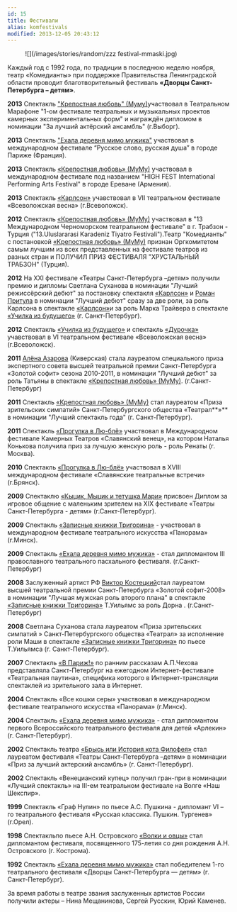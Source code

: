 ```yaml
---
id: 15
title: Фестивали
alias: komfestivals
modified: 2013-12-05 20:43:12
---
```


<figure>
![](/images/stories/random/zzz festival-mmaski.jpg)
</figure>

Каждый год с 1992 года, по традиции в последнюю неделю ноября, театр «Комедианты» при поддержке Правительства Ленинградской области проводит благотворительный фестиваль **«Дворцы Санкт-Петербурга – детям»**.

**2013** Спектакль ["Крепостная любовь" (Муму)](46-mumu.html)участвовал в Театральном Марафоне "1-ом фестивале театральных и музыкальных проектов камерных экспериментальных форм" и награждён дипломом в номинации "За лучший актёрский ансамбль" (г.Выборг).

**2013** Спектакль ["Ехала деревня мимо мужика"](45-exala-derevna-mimo-mushika.html) участвовал в международном фестивале “Русское слово, русская душа” в городе Париже (Франция).

**2013** Спектакль [«Крепостная любовь» (МуМу)](46-mumu.html) участвовал в международном фестивале под названием "HIGH FEST International Performing Arts Festival" в городе Ереване (Армения).

**2013** Спектакль [«Карлсон»](147-karlson.html) учавствовал в VII театральном фестивале «Всеволожская весна» (г.Всеволожск).

**2012** Спектакль [</a><a href="46-mumu.html">«Крепостная любовь» (МуМу)](46-mumu.html)[</a> участвовал в "13 Международном Черноморском театральном фестивале" в г. Трабзон - Турция ("13.Uluslararasi Karadeniz Tiyatro Festivali").Театр "Комедианты" с постановкой <a href="46-mumu.html">](46-mumu.html)[«Крепостная любовь» (МуМу)](46-mumu.html) признан Оргкомитетом самым лучшим из всех представленных на фестивале театров из разных стран и ПОЛУЧИЛ ПРИЗ ФЕСТИВАЛЯ "ХРУСТАЛЬНЫЙ ТРАБЗОН" (Турция).

**2012** На ХХI фестивале «Театры Санкт-Петербурга –детям» получили премию и дипломы Светлана Суханова в номинации "Лучший режиссёрский дебют" за постановку спектакля [«Карлсон»](147-karlson.html) и [Роман Притула](50-roman-pritula.html) в номинации "Лучший дебют" сразу за две роли, за роль Карлсона в спектакле [«Карлсон»](147-karlson.html)и за роль Марка Трайвера в спектакле [«Училка из будущего»](90-ychilka.html) (г. Санкт-Петербург).

**2012** Спектакль [«Училка из будущего»](90-ychilka.html) и спектакль [«Дурочка»](44-dyrochka.html) учавствовал в VI театральном фестивале «Всеволожская весна» (г.Всеволожск).

**2011** [Алёна Азарова](86-alena-azarova.html) (Киверская) стала лауреатом специального приза экспертного совета высшей театральной премии Санкт-Петербурга «Золотой софит» сезона 2010-2011, в номинации "Лучший дебют" за роль Татьяны в спектакле [«Крепостная любовь» (МуМу)](46-mumu.html). (г.Санкт-Петербург)

**2011** Спектакль [«Крепостная любовь» (МуМу)](46-mumu.html) стал лауреатом «Приза зрительских симпатий» Санкт-Петербургского общества «Театрал**»** в номинации "Лучший спектакль года" (г. Санкт-Петербург).

**2011** Спектакль [«Прогулка в Лю-блё»](73-progulka-v-ly-blio.html) участвовал в Международном фестивале Камерных Театров «Славянский венец», на котором Наталья Конькова получила приз за лучшую женскую роль - роль Ренаты (г. Москва).

**2010** Спектакль [«Прогулка в Лю-блё»](73-progulka-v-ly-blio.html) участвовал в XVIII международном фестивале «Славянские театральные встречи» (г.Брянск).

**2009** Спектаклю [«Кыцик, Мыцик и тетушка Мари»](76-kicik-micik-i-mari.html) присвоен Диплом за игровое общение с маленьким зрителем на XIX фестивале «Театры Санкт-Петербурга - детям» (г.Санкт-Петербург).

**2009** Спектакль [«Записные книжки Тригорина»](72-trigorin.html) - участвовал в международном фестивале театрального искусства «Панорама» (г.Минск).

**2009** Спектакль [«Ехала деревня мимо мужика»](45-exala-derevna-mimo-mushika.html) - стал дипломантом III православного театрального пасхального фестиваля. (г.Санкт-Петербург)

**2008** Заслуженный артист РФ [Виктор Костецкий](58-viktor-kostetskii.html)стал лауреатом высшей театральной премии Санкт-Петербурга «Золотой софит-2008» в номинации "Лучшая мужская роль второго плана" в спектакле [«Записные книжки Тригорина»](72-trigorin.html) Т.Уильямс за роль Дорна . (г.Санкт-Петербург)

**2008** Светлана Суханова стала лауреатом «Приза зрительских симпатий » Санкт-Петербургского общества «Театрал» за исполнение роли Маши в спектакле [«Записные книжки Тригорина»](72-trigorin.html) по пьесе Т.Уильямса (г. Санкт-Петербург).

**2007** Спектакль [«В Париж!»](41-v-paris.html) по ранним рассказам А.П.Чехова представляла Санкт-Петербург на ежегодном Интернет-фестивале «Театральная паутина», специфика которого в Интернет-трансляции спектаклей из зрительного зала в Интернет.

**2004** Спектакль «Все кошки серы» участвовал в международном фестивале театрального искусства «Панорама» (г.Минск).

**2004** Спектакль [«Ехала деревня мимо мужика»](45-exala-derevna-mimo-mushika.html) - стал дипломантом первого Всероссийского театрального фестиваля для детей «Арлекин» (г. Санкт-Петербург).

**2002** Спектакль театра [«Брысь или История кота Филофея»](40-bris-ili-istoria-kota-filifeia.html) стал лауреатом фестиваля «Театры Санкт-Петербурга –детям» в номинации «Приз за лучший актерский ансамбль» (г. Санкт-Петербург).

**2002** Спектакль «Венецианский купец» получил гран-при в номинации «Лучший спектакль» на III-ем театральном фестивале на Волге «Наш Шекспир».

**1999** Спектакль «Граф Нулин» по пьесе А.С. Пушкина - дипломант VI – го театрального фестиваля «Русская классика. Пушкин. Тургенев» (г.Орел).

**1998** Спектакльпо пьесе А.Н. Островского [«Волки и овцы»](42-volki-i-ovci.html) стал дипломантом фестиваля, посвященного 175-летия со дня рождения А.Н. Островского (г. Кострома).

**1992** Спектакль [«Ехала деревня мимо мужика»](45-exala-derevna-mimo-mushika.html) стал победителем 1-го театрального фестиваля «Дворцы Санкт-Петербурга — детям» (г. Санкт-Петербург).

За время работы в театре звания заслуженных артистов России получили актеры – Нина Мещанинова, Сергей Русскин, Юрий Каменев.

